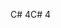 <span data-ttu-id="e7640-101">C# 4</span><span class="sxs-lookup"><span data-stu-id="e7640-101">C# 4</span></span>
